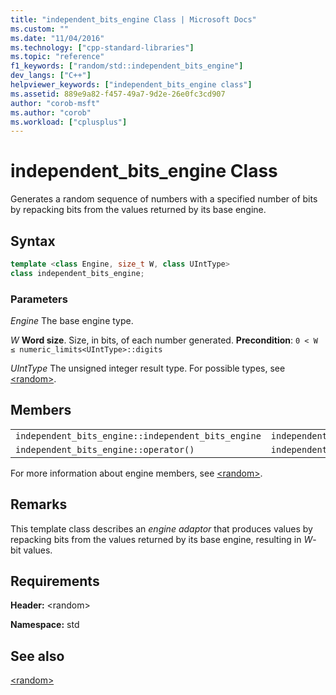 ```yaml
---
title: "independent_bits_engine Class | Microsoft Docs"
ms.custom: ""
ms.date: "11/04/2016"
ms.technology: ["cpp-standard-libraries"]
ms.topic: "reference"
f1_keywords: ["random/std::independent_bits_engine"]
dev_langs: ["C++"]
helpviewer_keywords: ["independent_bits_engine class"]
ms.assetid: 889e9a82-f457-49a7-9d2e-26e0fc3cd907
author: "corob-msft"
ms.author: "corob"
ms.workload: ["cplusplus"]
---
```

# independent_bits_engine Class

Generates a random sequence of numbers with a specified number of bits by repacking bits from the values returned by its base engine.

## Syntax

```cpp
template <class Engine, size_t W, class UIntType>
class independent_bits_engine;
```

### Parameters

*Engine*
 The base engine type.

*W*
 **Word size**. Size, in bits, of each number generated. **Precondition**: `0 < W ≤ numeric_limits<UIntType>::digits`

*UIntType*
 The unsigned integer result type. For possible types, see [\<random>](../standard-library/random.md).

## Members

||||
|-|-|-|
|`independent_bits_engine::independent_bits_engine`|`independent_bits_engine::base`|`independent_bits_engine::discard`|
|`independent_bits_engine::operator()`|`independent_bits_engine::base_type`|`independent_bits_engine::seed`|

For more information about engine members, see [\<random>](../standard-library/random.md).

## Remarks

This template class describes an *engine adaptor* that produces values by repacking bits from the values returned by its base engine, resulting in *W*-bit values.

## Requirements

**Header:** \<random>

**Namespace:** std

## See also

[\<random>](../standard-library/random.md)<br/>
